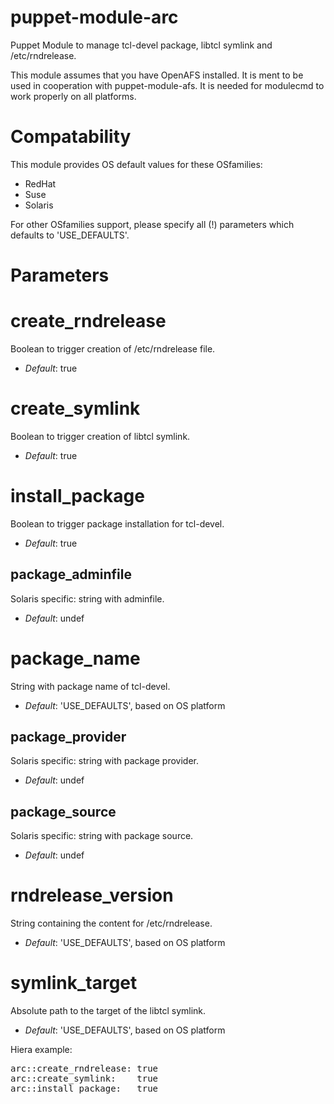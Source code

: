 puppet-module-arc
=================

Puppet Module to manage tcl-devel package, libtcl symlink and /etc/rndrelease.

This module assumes that you have OpenAFS installed. It is ment to be used in cooperation with puppet-module-afs. It is needed for modulecmd to work properly on all platforms.


# Compatability #

This module provides OS default values for these OSfamilies:

 * RedHat
 * Suse
 * Solaris

For other OSfamilies support, please specify all (!) parameters which defaults to 'USE_DEFAULTS'.


# Parameters #

create_rndrelease
=================
Boolean to trigger creation of /etc/rndrelease file.

- *Default*: true


create_symlink
==============
Boolean to trigger creation of libtcl symlink.

- *Default*: true


install_package
===============
Boolean to trigger package installation for tcl-devel.

- *Default*: true


package_adminfile
-----------------
Solaris specific: string with adminfile.

- *Default*: undef


package_name
============
String with package name of tcl-devel.

- *Default*: 'USE_DEFAULTS', based on OS platform


package_provider
----------------
Solaris specific: string with package provider.

- *Default*: undef


package_source
--------------
Solaris specific: string with package source.

- *Default*: undef


rndrelease_version
==================
String containing the content for /etc/rndrelease.

- *Default*: 'USE_DEFAULTS', based on OS platform


symlink_target
==============
Absolute path to the target of the libtcl symlink.

- *Default*: 'USE_DEFAULTS', based on OS platform


Hiera example:
<pre>
arc::create_rndrelease: true
arc::create_symlink:    true
arc::install_package:   true
</pre>
